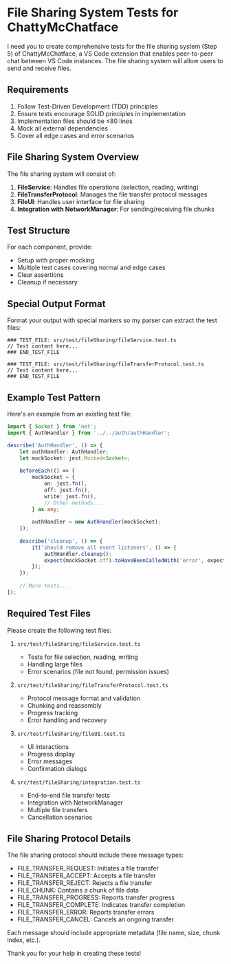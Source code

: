 # File Sharing System Tests for ChattyMcChatface

I need you to create comprehensive tests for the file sharing system (Step 5) of ChattyMcChatface, a VS Code extension that enables peer-to-peer chat between VS Code instances. The file sharing system will allow users to send and receive files.

## Requirements

1. Follow Test-Driven Development (TDD) principles
2. Ensure tests encourage SOLID principles in implementation
3. Implementation files should be ≤80 lines
4. Mock all external dependencies
5. Cover all edge cases and error scenarios

## File Sharing System Overview

The file sharing system will consist of:

1. **FileService**: Handles file operations (selection, reading, writing)
2. **FileTransferProtocol**: Manages the file transfer protocol messages
3. **FileUI**: Handles user interface for file sharing
4. **Integration with NetworkManager**: For sending/receiving file chunks

## Test Structure

For each component, provide:
- Setup with proper mocking
- Multiple test cases covering normal and edge cases
- Clear assertions
- Cleanup if necessary

## Special Output Format

Format your output with special markers so my parser can extract the test files:

```
### TEST_FILE: src/test/fileSharing/fileService.test.ts
// Test content here...
### END_TEST_FILE

### TEST_FILE: src/test/fileSharing/fileTransferProtocol.test.ts
// Test content here...
### END_TEST_FILE
```

## Example Test Pattern

Here's an example from an existing test file:

```typescript
import { Socket } from 'net';
import { AuthHandler } from '../../auth/authHandler';

describe('AuthHandler', () => {
    let authHandler: AuthHandler;
    let mockSocket: jest.Mocked<Socket>;
    
    beforeEach(() => {
        mockSocket = {
            on: jest.fn(),
            off: jest.fn(),
            write: jest.fn(),
            // Other methods...
        } as any;
        
        authHandler = new AuthHandler(mockSocket);
    });
    
    describe('cleanup', () => {
        it('should remove all event listeners', () => {
            authHandler.cleanup();
            expect(mockSocket.off).toHaveBeenCalledWith('error', expect.any(Function));
        });
    });
    
    // More tests...
});
```

## Required Test Files

Please create the following test files:

1. `src/test/fileSharing/fileService.test.ts`
   - Tests for file selection, reading, writing
   - Handling large files
   - Error scenarios (file not found, permission issues)

2. `src/test/fileSharing/fileTransferProtocol.test.ts`
   - Protocol message format and validation
   - Chunking and reassembly
   - Progress tracking
   - Error handling and recovery

3. `src/test/fileSharing/fileUI.test.ts`
   - UI interactions
   - Progress display
   - Error messages
   - Confirmation dialogs

4. `src/test/fileSharing/integration.test.ts`
   - End-to-end file transfer tests
   - Integration with NetworkManager
   - Multiple file transfers
   - Cancellation scenarios

## File Sharing Protocol Details

The file sharing protocol should include these message types:
- FILE_TRANSFER_REQUEST: Initiates a file transfer
- FILE_TRANSFER_ACCEPT: Accepts a file transfer
- FILE_TRANSFER_REJECT: Rejects a file transfer
- FILE_CHUNK: Contains a chunk of file data
- FILE_TRANSFER_PROGRESS: Reports transfer progress
- FILE_TRANSFER_COMPLETE: Indicates transfer completion
- FILE_TRANSFER_ERROR: Reports transfer errors
- FILE_TRANSFER_CANCEL: Cancels an ongoing transfer

Each message should include appropriate metadata (file name, size, chunk index, etc.).

Thank you for your help in creating these tests!
